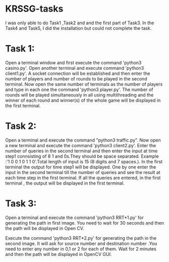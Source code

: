 # KRSSG-tasks
I was only able to do Task1 ,Task2 and and the first part of Task3. In the Task4 and Task5, I did the installation but could not complete the task.

# Task 1:
 Open a terminal window and first execute the command 'python3 casino.py'. 
 Open another terminal and execute command 'python3 client1.py'.
 A socket connection will be established and then enter the number of players and number of rounds to be played in the second terminal.
 Now open the same number of terminals as the number of players and type in each one the command 'python3 player.py'.
 The number of rounds will be played simultaneously in all using multithreading and the winner of each round and winner(s) of the whole game will be displayed in the first terminal.


 
# Task 2:
 Open a terminal and execute the command "python3 traffic.py".
 Now open a new terminal and execute the command 'python3 client2.py'.
 Enter the number of queries in the second terminal and then enter the input at time step1 connsisting of 8 1 and 0s.They should be space separated. Example :'1 0 0 1 0 1 1 0'.Total length of input is 
 15 (8 digits and 7 spaces.).
 In the first terminal the output for time step1 will be displayed.
 One by one enter the input in the second terminal till the number of queries and see the result at each time step in the first terminal.
 If all the queries are entered, in the first terminal , the output will be displayed in the first terminal.
 
 
 
 
 
# Task 3:
 Open a terminal and execute the command 'python3 RRT*1.py' for generating the path in first image.
 You need to wait for 30 seconds and then the path will be displayed in Open CV.
 
 Execute the command 'python3 RRT*2.py' for generating the path in the second image.
 It will ask for source number and destination number .You need to enter any number in 0,1 or 2 for each of them.
 Wait for 2 minutes and then the path will be displayed in OpenCV GUI.
 
